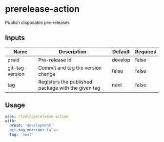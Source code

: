 # prerelease-action

Publish disposable pre-releases

## Inputs

| Name            | Description                                        | Default | Required |
| --------------- | -------------------------------------------------- | ------- | -------- |
| preid           | Pre-release id                                     | develop | false    |
| git-tag-version | Commit and tag the version change                  | false   | false    |
| tag             | Registers the published package with the given tag | next    | false    |

## Usage

```yml
uses: rfoel/prerelease-action
with:
  preid: 'development'
  git-tag-version: false
  tag: 'next'
```
